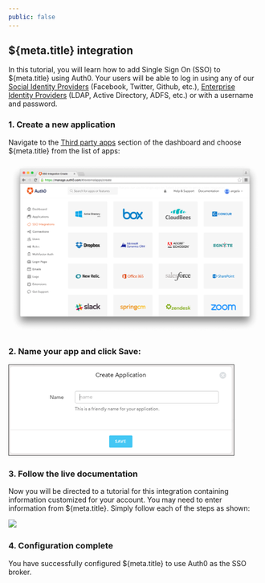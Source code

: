 ```yaml
---
public: false
---
```


## ${meta.title} integration

In this tutorial, you will learn how to add Single Sign On (SSO) to ${meta.title} using Auth0. Your users will be able to log in using any of our [Social Identity Providers](/identityproviders#social) (Facebook, Twitter, Github, etc.), [Enterprise Identity Providers](/identityproviders#enterprise) (LDAP, Active Directory, ADFS, etc.) or with a username and password.

### 1. Create a new application

Navigate to the [Third party apps](${uiURL}/#/externalapps/create) section of the dashboard and choose ${meta.title} from the list of apps:

![](/media/articles/integrations/third-party-apps/create.png)

### 2. Name your app and click **Save**:

![](/media/articles/integrations/third-party-apps/save.png)

### 3. Follow the live documentation

Now you will be directed to a tutorial for this integration containing information customized for your account. You may need to enter information from ${meta.title}. Simply follow each of the steps as shown:

![](${image1})

### 4. Configuration complete

You have successfully configured ${meta.title} to use Auth0 as the SSO broker.
